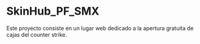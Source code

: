 # SkinHub_PF_SMX
Este proyecto consiste en un lugar web dedicado a la apertura gratuita de cajas del counter strike. 
